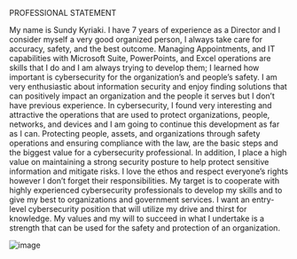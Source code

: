    PROFESSIONAL STATEMENT
 
 
My name is Sundy Kyriaki. I have 7 years of experience as a Director and I consider myself a very good organized person, I always take care for accuracy, safety, and the best outcome. Managing Appointments, and IT capabilities with Microsoft Suite, PowerPoints, and Excel operations are skills that I do and I am always trying to develop them; I learned how important is cybersecurity for the organization’s and people’s safety.
I  am very enthusiastic about information security and enjoy finding solutions that can positively impact an organization and the people it serves but I don’t have previous experience.
In cybersecurity, I found very interesting and attractive the operations that are used to protect organizations, people, networks, and devices and I am going to continue this development as far as I can.
Protecting people, assets, and organizations through safety operations and ensuring compliance with the law, are the basic steps and the biggest value for a cybersecurity professional. In addition, I place a high value on maintaining a strong security posture to help protect sensitive information and mitigate risks.
I love the ethos and respect everyone’s rights however I don’t forget their responsibilities.
My target is to cooperate with highly experienced cybersecurity professionals to develop my skills and to give my best to organizations and government services.
I want an entry-level cybersecurity position that will utilize my drive and thirst for knowledge.
My values and my will to succeed in what I undertake is a strength that can be used for the safety and protection of an organization.

![image](https://github.com/sundykyriaki23/professional-statement/assets/154768044/dcc7a4eb-a5e5-4d8a-9050-d5719ec4c88e)
